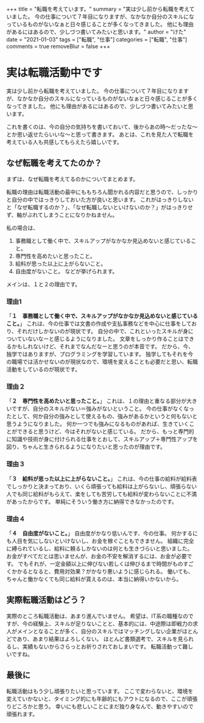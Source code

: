 +++
title = "転職を考えています。"
summary = "実は少し前から転職を考えていました。 今の仕事について７年目になりますが、なかなか自分のスキルになっているものがないなぁと日々感じることが多くなってきました。 他にも理由があるにはあるので、少しづつ書いてみたいと思います。"
author = "けた"
date = "2021-01-03"
tags = ["転職", "仕事"]
categories = ["転職", "仕事"]
comments = true
removeBlur = false
+++

# 実は転職活動中です

実は少し前から転職を考えていました。
今の仕事について７年目になりますが、なかなか自分のスキルになっているものがないなぁと日々感じることが多くなってきました。
他にも理由があるにはあるので、少しづつ書いてみたいと思います。

これを書くのは、今の自分の気持ちを書いておいて、後からあの時〜だったな〜とか思い返せたらいいな〜と思って書きます。
あとは、これを見た人で転職を考えている人も共感してもらえたら嬉しいです。

## なぜ転職を考えてたのか？

まずは、なぜ転職を考えてるのかについてまとめます。

転職の理由は転職活動の最中にももちろん聞かれる内容だと思うので、しっかりと自分の中ではっきりしておいた方が良いと思います。
これがはっきりしないと「なぜ転職するのか？」、「なぜ転職しないといけないのか？」がはっきりせず、軸がぶれてしまうことになりかねません。

私の場合は、
1. 事務職として働く中で、スキルアップがなかなか見込めないと感じていること。
2. 専門性を高めたいと思ったこと。
3. 給料が思った以上に上がらないこと。
4. 自由度がないこと。
などが挙げられます。

メインは、１と２の理由です。

### 理由1

「__１　事務職として働く中で、スキルアップがなかなか見込めないと感じていること。__」
これは、今の仕事では文書の作成や支払事務などを中心に仕事をしており、それだけしかないのが現状です。
自分の中で、これといったスキルが身についていないなーと感じるようになりました。
文章をしっかり作ることはできるかもしれないけど、それまでなんだなーと思うのが本音です。
だから、今、独学ではありますが、プログラミングを学習しています。
独学してもそれを今の職場では活かせないのが現状なので、環境を変えることも必要だと思い、転職活動をしているのが現状です。

### 理由２

「__２　専門性を高めたいと思ったこと。__」
これは、１の理由と重なる部分が大きいですが、自分のスキルがない＝強みがないということ。
今の仕事がなくなったとして、何か自分の強みとして使えるもの、強みがあるかというと何もないと思うようになりました。
何か一つでも強みになるものがあれば、生きていくことができると思うけど、今はそれがないと感じている。
だから、もっと専門的に知識や技術が身に付けられる仕事をとおして、スキルアップ＋専門性アップを図り、ちゃんと生きられるようになりたいと思ったのが理由です。

### 理由３

「__３　給料が思った以上に上がらないこと。__」
これは、今の仕事の給料が給料表でしっかりと決まっており、いくら頑張っても給料は上がらないし、頑張らない人でも同じ給料がもらえて、楽をしても苦労しても給料が変わらないことに不満があったからです。
単純にそういう働き方に納得できなかったのです。

### 理由４

「__４　自由度がないこと。__」
自由度がかなり低いんです、今の仕事。
何かするにも人目を気にしないといけないし、お金を稼ぐこともできません。
組織に完全に縛られているし、給料に頼るしかないのは何とも生きづらいと思いました。
お金がすべてだとは思いませんが、お金の不安を解消するには、お金が必要です。
でもそれが、一定金額以上に伸びない若しくは伸びるまで時間がものすごくかかるとなると、費用対効果？がかなり悪いように感じられる。
働いても、ちゃんと働かなくても同じ給料が貰えるのは、本当に納得いかないから。

## 実際転職活動はどう？

実際のところ転職活動は、あまり進んでいません。
希望は、IT系の職種なのですが、今の経験上、スキルが足りないことと、基本的には、中途際は即戦力の求人がメインとなることが多く、自分のスキルではマッチングしない企業がほとんどであり、あまり結果はよろしくない。
ほとんど書類選考で、スキルを見られるし、実績もないからさらっとお祈りされておしまいです。
転職活動って難しいですね。

## 最後に
転職活動はもう少し頑張りたいと思っています。
ここで変わらないと、環境を変えていかないと、タイミング的にも年齢的にもアウトになるので、ここが頑張りどころかと思う。
幸いにも悲しいことにまだ独り身なんで、動きやすいので頑張れます。